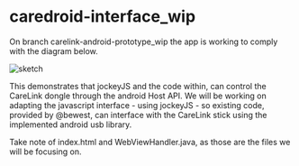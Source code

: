 caredroid-interface_wip
===============

On branch carelink-android-prototype_wip the app is working to comply with the diagram below.

![sketch](http://i.imgur.com/s5marpg.png)

This demonstrates that jockeyJS and the code within, can control the CareLink dongle through the android Host API. We will be working on adapting the javascript interface - using jockeyJS - so existing code, provided by @bewest, can interface with the CareLink stick using the implemented android usb library.

Take note of index.html and WebViewHandler.java, as those are the files we will be focusing on.
